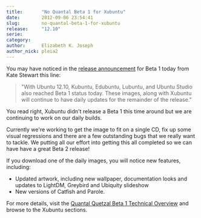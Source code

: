 ```yaml
---
title:       "No Quantal Beta 1 for Xubuntu"
date:        2012-09-06 23:54:41
slug:        no-quantal-beta-1-for-xubuntu
release:     "12.10"
serie:       
category:    
author:      Elizabeth K. Joseph
author_nick: pleia2
---
```


You may have noticed in the [release announcement](https://lists.ubuntu.com/archives/ubuntu-release/2012-September/001883.html) for Beta 1 today from Kate Stewart this line:

> "With Ubuntu 12.10, Kubuntu, Edubuntu, Lubuntu, and Ubuntu Studio also reached Beta 1 status today. These images, along with Xubuntu will continue to have daily updates for the remainder of the release."

You read right, Xubuntu didn't release a Beta 1 this time around but we are continuing to work on our daily builds.

Currently we're working to get the image to fit on a single CD, fix up some visual regressions and there are a few outstanding bugs that we really want to tackle. We putting all our effort into getting this all completed so we can have have a great Beta 2 release!

If you download one of the daily images, you will notice new features, including:

- Updated artwork, including new wallpaper, documentation looks and updates to LightDM, Greybird and Ubiquity slideshow
- New versions of Catfish and Parole.

For more details, visit the [Quantal Quetzal Beta 1 Technical Overview](https://wiki.ubuntu.com/QuantalQuetzal/TechnicalOverview/Beta1) and browse to the Xubuntu sections.
